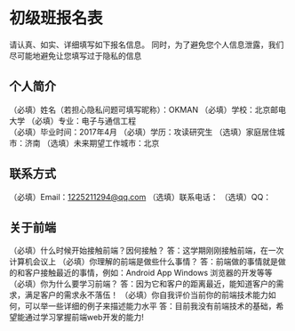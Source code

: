 # 初级班报名表

请认真、如实、详细填写如下报名信息。
同时，为了避免您个人信息泄露，我们尽可能地避免让您填写过于隐私的信息

## 个人简介

（必填）姓名（若担心隐私问题可填写昵称）：OKMAN
（必填）学校：北京邮电大学
（必填）专业：电子与通信工程    
（必填）毕业时间：2017年4月
（必填）学历：攻读研究生
（选填）家庭居住城市：济南
（选填）未来期望工作城市：北京

## 联系方式

（必填）Email：1225211294@qq.com
（选填）联系电话：
（选填）QQ：

## 关于前端

（必填）什么时候开始接触前端？因何接触？
答：这学期刚刚接触前端，在一次计算机会议上
（必填）你理解的前端是做些什么事情？
答：前端做的事情就是做的和客户接触最近的事情，例如：Android App   Windows 浏览器的开发等等
（必填）你为什么要学习前端？
答：因为它和客户的距离最近，能知道客户的需求，满足客户的需求永不落伍！
（必填）你自我评价当前你的前端技术能力如何，可以举一些详细的例子来描述能力水平
答：目前我没有前端技术的基础，希望能通过学习掌握前端web开发的能力!

